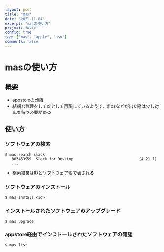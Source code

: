 ```yaml
---
layout: post
title: "mas"
date: "2021-11-04"
excerpt: "masの使い方"
project: false
config: true
tag: ["mas", "apple", "osx"]
comments: false
---
```


# masの使い方

## 概要
 - appstoreのcli版
 - 結構な無理をしてcliとして再現しているようで、新osなどが出た際は少し対応を待つ必要がある

## 使い方

### ソフトウェアの検索

```console
$ mas search slack
   803453959  Slack for Desktop                              (4.21.1)
   ...
```
 - 検索結果はIDとソフトウェア名で表される

### ソフトウェアのインストール

```console
$ mas install <id>
```

### インストールされたソフトウェアのアップグレード

```console
$ mas upgrade
```

### appstore経由でインストールされたソフトウェアの確認

```console
$ mas list
```
